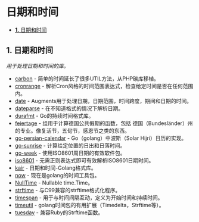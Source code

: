 # 日期和时间

* [**1.** 日期和时间](ri-qi-he-shi-jian.md#日期和时间)

## 1. 日期和时间 <a id="&#x65E5;&#x671F;&#x548C;&#x65F6;&#x95F4;"></a>

_用于处理日期和时间的库。_

* [carbon](https://github.com/uniplaces/carbon) - 简单的时间延长了很多UTIL方法，从PHP碳库移植。
* [cronrange](https://github.com/1set/cronrange) - 解析Cron风格的时间范围表达式，检查给定时间是否在任何范围内。
* [date](https://github.com/rickb777/date) - Augments用于处理日期，日期范围，时间跨度，期间和日期的时间。
* [dateparse](https://github.com/araddon/dateparse) - 在不知道格式的情况下解析日期。
* [durafmt](https://github.com/hako/durafmt) - Go的持续时间格式库。
* [feiertage](https://github.com/wlbr/feiertage) - 组用于计算德国公共假期的函数，包括 德国（Bundesländer）州的专业。像复活节，五旬节，感恩节之类的东西。
* [go-persian-calendar](https://github.com/yaa110/go-persian-calendar) - Go（golang）中波斯（Solar Hijri）日历的实现。
* [go-sunrise](https://github.com/nathan-osman/go-sunrise) - 计算给定位置的日出和日落时间。
* [go-week](https://github.com/stoewer/go-week) - 使用ISO8601周日期的有效软件包。
* [iso8601](https://github.com/relvacode/iso8601) - 无需正则表达式即可有效解析ISO8601日期时间。
* [kair](https://github.com/GuilhermeCaruso/kair) - 日期和时间-Golang格式库。
* [now](https://github.com/jinzhu/now) - 现在是golang的时间工具包。
* [NullTime](https://github.com/kirillDanshin/nulltime) - Nullable time.Time。
* [strftime](https://github.com/awoodbeck/strftime) - 与C99兼容的strftime格式化程序。
* [timespan](https://github.com/SaidinWoT/timespan) - 用于与时间间隔互动，定义为开始时间和持续时间。
* [timeutil](https://github.com/leekchan/timeutil) - golang时间包的有用扩展（Timedelta，Strftime等）。
* [tuesday](https://github.com/osteele/tuesday) - 兼容Ruby的Strftime函数。

